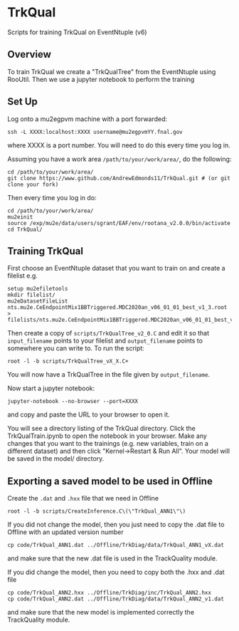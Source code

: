 # TrkQual
Scripts for training TrkQual on EventNtuple (v6)

## Overview
To train TrkQual we create a "TrkQualTree" from the EventNtuple using RooUtil. Then we use a jupyter notebook to perform the training

## Set Up
Log onto a mu2egpvm machine with a port forwarded:

```
ssh -L XXXX:localhost:XXXX username@mu2egpvmYY.fnal.gov
```

where XXXX is a port number. You will need to do this every time you log in.

Assuming you have a work area ```/path/to/your/work/area/```, do the following:

```
cd /path/to/your/work/area/
git clone https://www.github.com/AndrewEdmonds11/TrkQual.git # (or git clone your fork)
```

Then every time you log in do:
```
cd /path/to/your/work/area/
mu2einit
source /exp/mu2e/data/users/sgrant/EAF/env/rootana_v2.0.0/bin/activate
cd TrkQual/
```

## Training TrkQual
First choose an EventNtuple dataset that you want to train on and create a filelist e.g.

```
setup mu2efiletools
mkdir filelist/
mu2eDatasetFileList nts.mu2e.CeEndpointMix1BBTriggered.MDC2020an_v06_01_01_best_v1_3.root > filelists/nts.mu2e.CeEndpointMix1BBTriggered.MDC2020an_v06_01_01_best_v1_3.root.list
```

Then create a copy of ```scripts/TrkQualTree_v2_0.C``` and edit it so that ```input_filename``` points to your filelist and ```output_filename``` points to somewhere you can write to. To run the script:

```
root -l -b scripts/TrkQualTree_vX_X.C+
```

You will now have a TrkQualTree in the file given by ```output_filename```.

Now start a jupyter notebook:

```
jupyter-notebook --no-browser --port=XXXX
```

and copy and paste the URL to your browser to open it.

You will see a directory listing of the TrkQual directory. Click the TrkQualTrain.ipynb to open the notebook in your browser. Make any changes that you want to the trainings (e.g. new variables, train on a different dataset) and then click "Kernel->Restart & Run All". Your model will be saved in the model/ directory.

## Exporting a saved model to be used in Offline

Create the ```.dat``` and ```.hxx``` file that we need in Offline

```
root -l -b scripts/CreateInference.C\(\"TrkQual_ANN1\"\)
```

If you did not change the model, then you just need to copy the .dat file to Offline with an updated version number

```
cp code/TrkQual_ANN1.dat ../Offline/TrkDiag/data/TrkQual_ANN1_vX.dat
```

and make sure that the new .dat file is used in the TrackQuality module.

If you did change the model, then you need to copy both the .hxx and .dat file

```
cp code/TrkQual_ANN2.hxx ../Offline/TrkDiag/inc/TrkQual_ANN2.hxx
cp code/TrkQual_ANN2.dat ../Offline/TrkDiag/data/TrkQual_ANN2_v1.dat
```

and make sure that the new model is implemented correctly the TrackQuality module.
